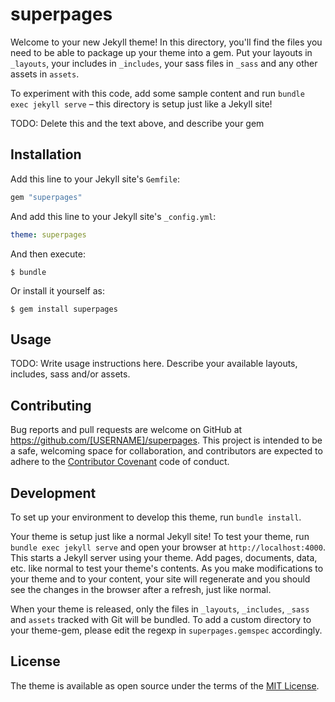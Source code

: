 # superpages

Welcome to your new Jekyll theme! In this directory, you'll find the files you need to be able to package up your theme into a gem. Put your layouts in `_layouts`, your includes in `_includes`, your sass files in `_sass` and any other assets in `assets`.

To experiment with this code, add some sample content and run `bundle exec jekyll serve` – this directory is setup just like a Jekyll site!

TODO: Delete this and the text above, and describe your gem

## Installation

Add this line to your Jekyll site's `Gemfile`:

```ruby
gem "superpages"
```

And add this line to your Jekyll site's `_config.yml`:

```yaml
theme: superpages
```

And then execute:

    $ bundle

Or install it yourself as:

    $ gem install superpages

## Usage

TODO: Write usage instructions here. Describe your available layouts, includes, sass and/or assets.

## Contributing

Bug reports and pull requests are welcome on GitHub at https://github.com/[USERNAME]/superpages. This project is intended to be a safe, welcoming space for collaboration, and contributors are expected to adhere to the [Contributor Covenant](https://www.contributor-covenant.org/) code of conduct.

## Development

To set up your environment to develop this theme, run `bundle install`.

Your theme is setup just like a normal Jekyll site! To test your theme, run `bundle exec jekyll serve` and open your browser at `http://localhost:4000`. This starts a Jekyll server using your theme. Add pages, documents, data, etc. like normal to test your theme's contents. As you make modifications to your theme and to your content, your site will regenerate and you should see the changes in the browser after a refresh, just like normal.

When your theme is released, only the files in `_layouts`, `_includes`, `_sass` and `assets` tracked with Git will be bundled.
To add a custom directory to your theme-gem, please edit the regexp in `superpages.gemspec` accordingly.

## License

The theme is available as open source under the terms of the [MIT License](https://opensource.org/licenses/MIT).
